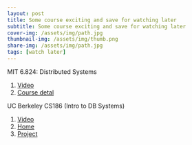 ```yaml
---
layout: post
title: Some course exciting and save for watching later 
subtitle: Some course exciting and save for watching later
cover-img: /assets/img/path.jpg
thumbnail-img: /assets/img/thumb.png
share-img: /assets/img/path.jpg
tags: [watch later]
---
```


MIT 6.824: Distributed Systems
1. [Video](https://www.youtube.com/@6.824)
1. [Course detal](http://nil.csail.mit.edu/6.824/2020/)

UC Berkeley CS186 (Intro to DB Systems)
1. [Video](https://www.youtube.com/playlist?list=PLYp4IGUhNFmw8USiYMJvCUjZe79fvyYge)
2. [Home](https://cs186berkeley.net/)
3. [Project](https://cs186.gitbook.io/project/)